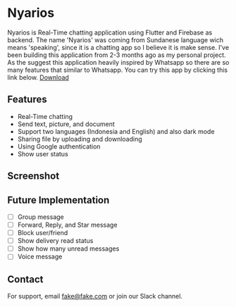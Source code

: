 # Nyarios
Nyarios is Real-Time chatting application using Flutter and Firebase as backend. 
The name 'Nyarios' was coming from Sundanese language wich means 'speaking', since it is a chatting app so I believe it is make sense.
I've been building this application from 2-3 months ago as my personal project.
As the suggest this application heavily inspired by Whatsapp so there are so many features that similar to Whatsapp.
You can try this app by clicking this link below.
[Download]()

## Features

- Real-Time chatting
- Send text, picture, and document
- Support two languages (Indonesia and English) and also dark mode
- Sharing file by uploading and downloading
- Using Google authentication
- Show user status

## Screenshot

## Future Implementation

- [ ]  Group message
- [ ]  Forward, Reply, and Star message
- [ ]  Block user/friend
- [ ]  Show delivery read status
- [ ]  Show how many unread messages
- [ ]  Voice message

## Contact

For support, email fake@fake.com or join our Slack channel.
